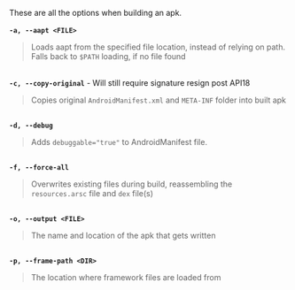 These are all the options when building an apk.
<br /><br />
<strong><code>-a, --aapt &lt;FILE></code></strong>
<blockquote>Loads aapt from the specified file location, instead of relying on path. Falls back to <code>$PATH</code> loading, if no file found</blockquote>
<br />
<strong><code>-c, --copy-original</code></strong> - <span class="label label-danger">Will still require signature resign post API18</span>
<blockquote>Copies original <code>AndroidManifest.xml</code> and <code>META-INF</code> folder into built apk</blockquote>
<br />
<strong><code>-d, --debug</code></strong>
<blockquote>Adds <code>debuggable="true"</code> to AndroidManifest file.</blockquote>
<br />
<strong><code>-f, --force-all</code></strong>
<blockquote>Overwrites existing files during build, reassembling the <code>resources.arsc</code> file and <code>dex</code> file(s)</blockquote>
<br />
<strong><code>-o, --output &lt;FILE></code></strong>
<blockquote>The name and location of the apk that gets written</blockquote>
<br />
<strong><code>-p, --frame-path &lt;DIR></code></strong>
<blockquote>The location where framework files are loaded from</blockquote>
<br />